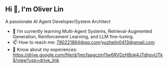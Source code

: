## Hi 👋, I'm Oliver Lin

<!--
**Ol1ver0413/Ol1ver0413** is a ✨ _special_ ✨ repository because its `README.md` (this file) appears on your GitHub profile.

Here are some ideas to get you started:
-->
A passionate AI Agent Developer/System Architect 
- 🌱 I’m currently learning Multi-Agent Systems, Retrieval-Augmented Generation, Reinforcement Learning, and LLM fine-tuning. 
- 📫 How to reach me: 790221864@qq.com/yuzhelin0413@gmail.com
- 📄 Know about my experiences:
  https://drive.google.com/file/d/1mcfaagczm11w6RVDzHBok4JTdhpvUTk8/view?usp=drive_link


